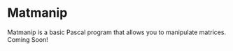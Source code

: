 # Matmanip
Matmanip is a basic Pascal program that allows you to manipulate matrices. Coming Soon! 
